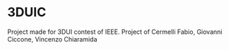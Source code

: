 # 3DUIC

Project made for 3DUI contest of IEEE.
Project of Cermelli Fabio, Giovanni Ciccone, Vincenzo Chiaramida
